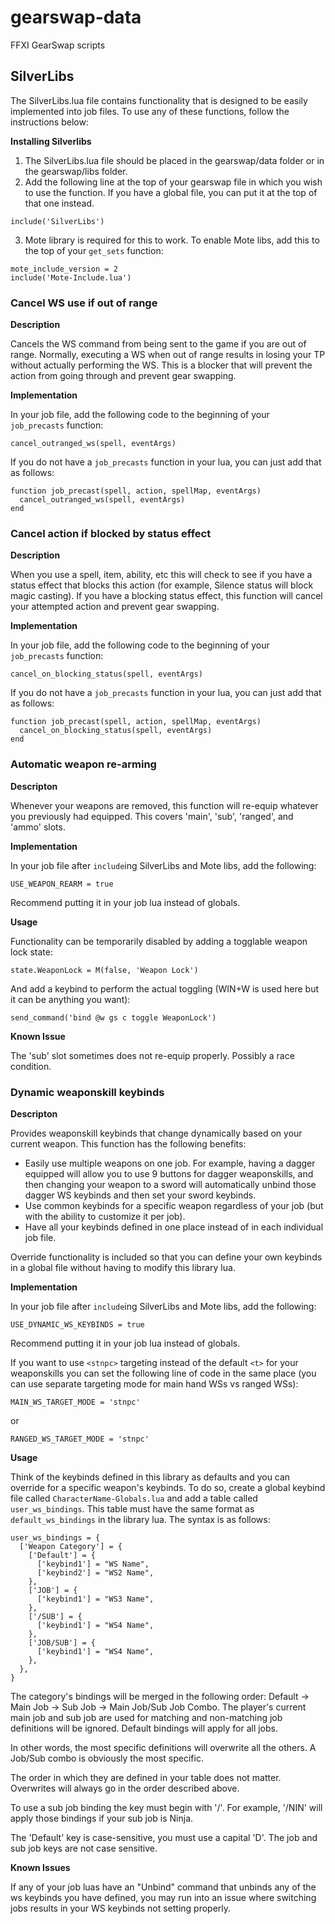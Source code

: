 # gearswap-data
FFXI GearSwap scripts

## SilverLibs
The SilverLibs.lua file contains functionality that is designed to be easily implemented into job files. To use any of these functions, follow the instructions below:

**Installing Silverlibs**
1. The SilverLibs.lua file should be placed in the gearswap/data folder or in the gearswap/libs folder.
2. Add the following line at the top of your gearswap file in which you wish to use the function. If you have a global file, you can put it at the top of that one instead.
```
include('SilverLibs')
```
3. Mote library is required for this to work. To enable Mote libs, add this to the top of your `get_sets` function:
```
mote_include_version = 2
include('Mote-Include.lua')
```

### Cancel WS use if out of range
**Description**

Cancels the WS command from being sent to the game if you are out of range. Normally, executing a WS when out of range results in losing your TP without actually performing the WS. This is a blocker that will prevent the action from going through and prevent gear swapping.

**Implementation**

In your job file, add the following code to the beginning of your `job_precasts` function:
```
cancel_outranged_ws(spell, eventArgs)
```

If you do not have a `job_precasts` function in your lua, you can just add that as follows:
```
function job_precast(spell, action, spellMap, eventArgs)
  cancel_outranged_ws(spell, eventArgs)
end
```

### Cancel action if blocked by status effect
**Description**

When you use a spell, item, ability, etc this will check to see if you have a status effect that blocks this action (for example, Silence status will block magic casting). If you have a blocking status effect, this function will cancel your attempted action and prevent gear swapping.

**Implementation**

In your job file, add the following code to the beginning of your `job_precasts` function:
```
cancel_on_blocking_status(spell, eventArgs)
```

If you do not have a `job_precasts` function in your lua, you can just add that as follows:
```
function job_precast(spell, action, spellMap, eventArgs)
  cancel_on_blocking_status(spell, eventArgs)
end
```

### Automatic weapon re-arming
**Descripton**

Whenever your weapons are removed, this function will re-equip whatever you previously had equipped. This covers 'main', 'sub', 'ranged', and 'ammo' slots.

**Implementation**

In your job file after `include`ing SilverLibs and Mote libs, add the following:
```
USE_WEAPON_REARM = true
```
Recommend putting it in your job lua instead of globals.

**Usage**

Functionality can be temporarily disabled by adding a togglable weapon lock state:
```
state.WeaponLock = M(false, 'Weapon Lock')
```

And add a keybind to perform the actual toggling (WIN+W is used here but it can be anything you want):
```
send_command('bind @w gs c toggle WeaponLock')
```


**Known Issue**

The 'sub' slot sometimes does not re-equip properly. Possibly a race condition.

### Dynamic weaponskill keybinds
**Descripton**

Provides weaponskill keybinds that change dynamically based on your current weapon. This function has the
following benefits:
- Easily use multiple weapons on one job. For example, having a dagger equipped will allow you to
use 9 buttons for dagger weaponskills, and then changing your weapon to a sword will automatically unbind those
dagger WS keybinds and then set your sword keybinds.
- Use common keybinds for a specific weapon regardless of your job (but with the ability to customize it per job).
- Have all your keybinds defined in one place instead of in each individual job file.

Override functionality is included so that you can define your own keybinds in a global file without having
to modify this library lua.

**Implementation**

In your job file after `include`ing SilverLibs and Mote libs, add the following:
```
USE_DYNAMIC_WS_KEYBINDS = true
```
Recommend putting it in your job lua instead of globals.

If you want to use `<stnpc>` targeting instead of the default `<t>` for your weaponskills you can set the
following line of code in the same place (you can use separate targeting mode for main hand WSs vs ranged WSs):
```
MAIN_WS_TARGET_MODE = 'stnpc'
```
or
```
RANGED_WS_TARGET_MODE = 'stnpc'
```

**Usage**

Think of the keybinds defined in this library as defaults and you can override for a specific weapon's keybinds.
To do so, create a global keybind file called `CharacterName-Globals.lua` and add a table called `user_ws_bindings`.
This table must have the same format as `default_ws_bindings` in the library lua. The syntax is as follows:
```
user_ws_bindings = {
  ['Weapon Category'] = {
    ['Default'] = {
      ['keybind1'] = "WS Name",
      ['keybind2'] = "WS2 Name",
    },
    ['JOB'] = {
      ['keybind1'] = "WS3 Name",
    },
    ['/SUB'] = {
      ['keybind1'] = "WS4 Name",
    },
    ['JOB/SUB'] = {
      ['keybind1'] = "WS4 Name",
    },
  },
}
```

The category's bindings will be merged in the following order: Default -> Main Job -> Sub Job -> Main Job/Sub Job Combo.
The player's current main job and sub job are used for matching and non-matching job definitions will be ignored. Default
bindings will apply for all jobs.

In other words, the most specific definitions will overwrite all the others. A Job/Sub combo is obviously the most specific.

The order in which they are defined in your table does not matter. Overwrites will always go in the order described above.

To use a sub job binding the key must begin with '/'. For example, '/NIN' will apply those bindings if your sub job is Ninja.

The 'Default' key is case-sensitive, you must use a capital 'D'. The job and sub job keys are not case sensitive.

**Known Issues**

If any of your job luas have an "Unbind" command that unbinds any of the ws keybinds you have defined, you may run into an
issue where switching jobs results in your WS keybinds not setting properly.